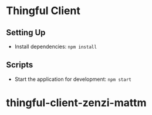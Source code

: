 # Thingful Client

## Setting Up

- Install dependencies: `npm install`

## Scripts

- Start the application for development: `npm start`
# thingful-client-zenzi-mattm
